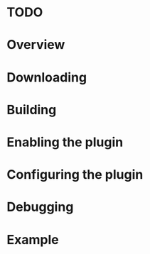 # TODO

# Overview

# Downloading

# Building

# Enabling the plugin

# Configuring the plugin

# Debugging

# Example


